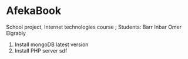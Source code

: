 # AfekaBook

School project, Internet technologies course ;
Students:
Barr Inbar
Omer Elgrably

1. Install mongoDB latest version
2. Install PHP server
sdf

